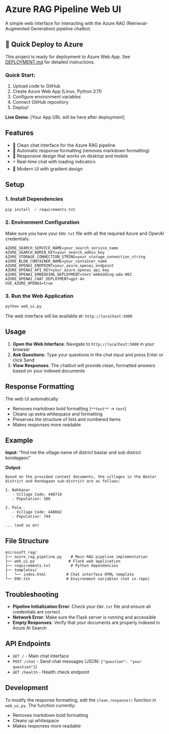 # Azure RAG Pipeline Web UI

A simple web interface for interacting with the Azure RAG (Retrieval-Augmented Generation) pipeline chatbot.

## 🚀 Quick Deploy to Azure

This project is ready for deployment to Azure Web App. See [DEPLOYMENT.md](DEPLOYMENT.md) for detailed instructions.

### Quick Start:
1. Upload code to GitHub
2. Create Azure Web App (Linux, Python 3.11)
3. Configure environment variables
4. Connect GitHub repository
5. Deploy!

**Live Demo**: [Your App URL will be here after deployment]

## Features

- 🤖 Clean chat interface for the Azure RAG pipeline
- 📝 Automatic response formatting (removes markdown formatting)
- 📱 Responsive design that works on desktop and mobile
- ⚡ Real-time chat with loading indicators
- 🎨 Modern UI with gradient design

## Setup

### 1. Install Dependencies

```bash
pip install -r requirements.txt
```

### 2. Environment Configuration

Make sure you have your `ENV.txt` file with all the required Azure and OpenAI credentials:

```
AZURE_SEARCH_SERVICE_NAME=your_search_service_name
AZURE_SEARCH_ADMIN_KEY=your_search_admin_key
AZURE_STORAGE_CONNECTION_STRING=your_storage_connection_string
AZURE_BLOB_CONTAINER_NAME=your_container_name
AZURE_OPENAI_ENDPOINT=your_azure_openai_endpoint
AZURE_OPENAI_API_KEY=your_azure_openai_api_key
AZURE_OPENAI_EMBEDDING_DEPLOYMENT=text-embedding-ada-002
AZURE_OPENAI_CHAT_DEPLOYMENT=gpt-4o
USE_AZURE_OPENAI=true
```

### 3. Run the Web Application

```bash
python web_ui.py
```

The web interface will be available at: `http://localhost:5000`

## Usage

1. **Open the Web Interface**: Navigate to `http://localhost:5000` in your browser
2. **Ask Questions**: Type your questions in the chat input and press Enter or click Send
3. **View Responses**: The chatbot will provide clean, formatted answers based on your indexed documents

## Response Formatting

The web UI automatically:
- Removes markdown bold formatting (`**text**` → `text`)
- Cleans up extra whitespace and formatting
- Preserves the structure of lists and numbered items
- Makes responses more readable

## Example

**Input**: "find me the village name of district bastar and sub district kondagaon"

**Output**: 
```
Based on the provided context documents, the villages in the Bastar district and Kondagaon sub-district are as follows:

1. Nahkanar
   - Village Code: 448719
   - Population: 586

2. Pala
   - Village Code: 448662
   - Population: 744

... (and so on)
```

## File Structure

```
microsoft_rag/
├── azure_rag_pipeline.py    # Main RAG pipeline implementation
├── web_ui.py               # Flask web application
├── requirements.txt         # Python dependencies
├── templates/
│   └── index.html         # Chat interface HTML template
└── ENV.txt                # Environment variables (not in repo)
```

## Troubleshooting

- **Pipeline Initialization Error**: Check your `ENV.txt` file and ensure all credentials are correct
- **Network Error**: Make sure the Flask server is running and accessible
- **Empty Responses**: Verify that your documents are properly indexed in Azure AI Search

## API Endpoints

- `GET /` - Main chat interface
- `POST /chat` - Send chat messages (JSON: `{"question": "your question"}`)
- `GET /health` - Health check endpoint

## Development

To modify the response formatting, edit the `clean_response()` function in `web_ui.py`. The function currently:
- Removes markdown bold formatting
- Cleans up whitespace
- Makes responses more readable 